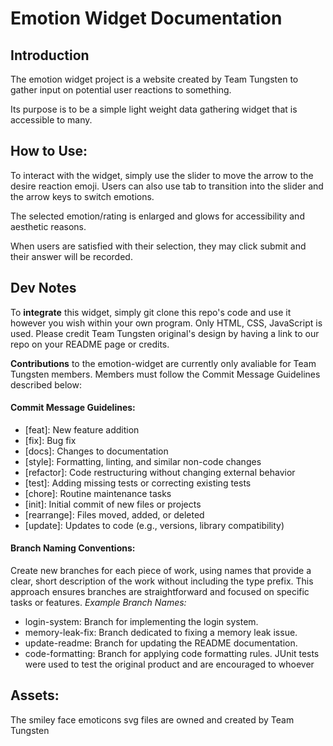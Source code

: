 # Emotion Widget Documentation

## Introduction
The emotion widget project is a website created by Team Tungsten to gather input on potential user reactions to something. 

Its purpose is to be a simple light weight data gathering widget that is accessible to many. 

## How to Use:
To interact with the widget, simply use the slider to move the arrow to the desire reaction emoji. Users can also use tab to transition into the slider and the arrow keys to switch emotions.

The selected emotion/rating is enlarged and glows for accessibility and aesthetic reasons.

When users are satisfied with their selection, they may click submit and their answer will be recorded. 

## Dev Notes
To **integrate** this widget, simply git clone this repo's code and use it however you wish within your own program. Only HTML, CSS, JavaScript is used. Please credit Team Tungsten original's design by having a link to our repo on your README page or credits.

**Contributions** to the emotion-widget are currently only avaliable for Team Tungsten members. Members must follow the Commit Message Guidelines described below:

#### Commit Message Guidelines:
- [feat]: New feature addition
- [fix]: Bug fix
- [docs]: Changes to documentation
- [style]: Formatting, linting, and similar non-code changes
- [refactor]: Code restructuring without changing external behavior
- [test]: Adding missing tests or correcting existing tests
- [chore]: Routine maintenance tasks
- [init]: Initial commit of new files or projects
- [rearrange]: Files moved, added, or deleted
- [update]: Updates to code (e.g., versions, library compatibility)

#### Branch Naming Conventions:
Create new branches for each piece of work, using names that provide a clear, short description of the work without including the type prefix. This approach ensures branches are straightforward and focused on specific tasks or features.
*Example Branch Names:*
- login-system: Branch for implementing the login system.
- memory-leak-fix: Branch dedicated to fixing a memory leak issue.
- update-readme: Branch for updating the README documentation.
- code-formatting: Branch for applying code formatting rules.
JUnit tests were used to test the original product and are encouraged to whoever 

## Assets:
The smiley face emoticons svg files are owned and created by Team Tungsten 